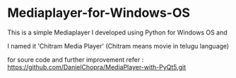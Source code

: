 # Mediaplayer-for-Windows-OS
This is a simple Mediaplayer I developed using Python for Windows OS and 

I named it 'Chitram Media Player' (Chitram means movie in telugu language)

for soure code and further improvement refer : https://github.com/DanielChopra/MediaPlayer-with-PyQt5.git
